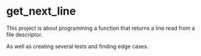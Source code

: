# get_next_line
This project is about programming a function that returns a line
read from a file descriptor.

As well as creating several tests and finding edge cases.
